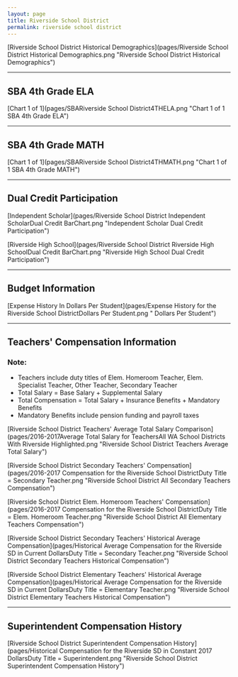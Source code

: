 ```yaml
---
layout: page
title: Riverside School District
permalink: riverside school district
---
```



[Riverside School District Historical Demographics](pages/Riverside School District Historical Demographics.png "Riverside School District Historical Demographics")

___

## SBA 4th Grade ELA

[Chart 1 of 1](pages/SBARiverside School District4THELA.png "Chart 1 of 1 SBA 4th Grade ELA")


___

## SBA 4th Grade MATH

[Chart 1 of 1](pages/SBARiverside School District4THMATH.png "Chart 1 of 1 SBA 4th Grade MATH")


___

## Dual Credit Participation

[Independent Scholar](pages/Riverside School District Independent ScholarDual Credit BarChart.png "Independent Scholar Dual Credit Participation")

[Riverside High School](pages/Riverside School District Riverside High SchoolDual Credit BarChart.png "Riverside High School Dual Credit Participation")


___

## Budget Information

[Expense History In Dollars Per Student](pages/Expense History for the Riverside School DistrictDollars Per Student.png " Dollars Per Student")


___

## Teachers' Compensation Information
### Note:
- Teachers include duty titles of Elem. Homeroom Teacher, Elem. Specialist Teacher, Other Teacher, Secondary Teacher
- Total Salary = Base Salary + Supplemental Salary
- Total Compensation = Total Salary + Insurance Benefits + Mandatory Benefits
- Mandatory Benefits include pension funding and payroll taxes

[Riverside School District Teachers' Average Total Salary Comparison](pages/2016-2017Average Total Salary for TeachersAll WA School Districts With Riverside Highlighted.png "Riverside School District Teachers Average Total Salary")

[Riverside School District Secondary Teachers' Compensation](pages/2016-2017 Compensation for the Riverside School DistrictDuty Title = Secondary Teacher.png "Riverside School District All Secondary Teachers Compensation")

[Riverside School District Elem. Homeroom Teachers' Compensation](pages/2016-2017 Compensation for the Riverside School DistrictDuty Title = Elem. Homeroom Teacher.png "Riverside School District All Elementary Teachers Compensation")

[Riverside School District Secondary Teachers' Historical Average Compensation](pages/Historical Average Compensation for the Riverside SD in Current DollarsDuty Title = Secondary Teacher.png "Riverside School District Secondary Teachers Historical Compensation")

[Riverside School District Elementary Teachers' Historical Average Compensation](pages/Historical Average Compensation for the Riverside SD in Current DollarsDuty Title = Elementary Teacher.png "Riverside School District Elementary Teachers Historical Compensation")


___

## Superintendent Compensation History

[Riverside School District Superintendent Compensation History](pages/Historical Compensation for the Riverside SD in Constant 2017 DollarsDuty Title = Superintendent.png "Riverside School District Superintendent Compensation History")

